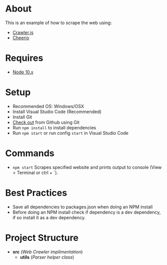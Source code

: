 # About
This is an example of how to scrape the web using:
* [Crawler.js](https://www.npmjs.com/package/js-crawler)
* [Cheerio](https://www.npmjs.com/package/cheerio)

# Requires  
* [Node 10.x](https://nodejs.org/en/download/)

# Setup 
* Recommended OS: Windows/OSX
* Install Visual Studio Code (Recommended)
* Install Git
* [Check out](https://github.com/mattrusso9037/web-crawler-example) from Github using Git 
* Run `npm install` to install dependencies
* Run `npm start` or run config `start` in Visual Studio Code

# Commands 
* `npm start` Scrapes specified website and prints output to console (View > Terminal or ctrl + `). 

# Best Practices
* Save all dependencies to packages.json when doing an NPM install
* Before doing an NPM install check if dependency is a dev dependency, if so install it as a dev dependency. 

# Project Structure  

* **src** (*Web Crawler implimentation*)
    * **utils** (*Parser helper class*)
